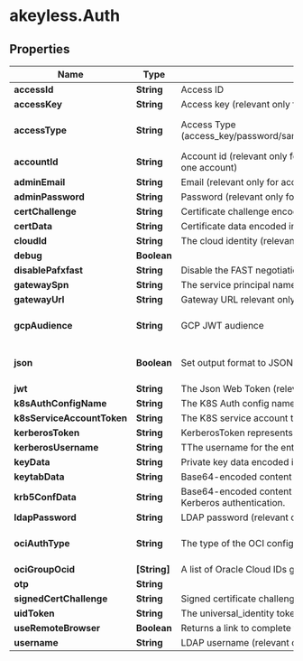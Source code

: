 # akeyless.Auth

## Properties

Name | Type | Description | Notes
------------ | ------------- | ------------- | -------------
**accessId** | **String** | Access ID | [optional] 
**accessKey** | **String** | Access key (relevant only for access-type&#x3D;access_key) | [optional] 
**accessType** | **String** | Access Type (access_key/password/saml/ldap/k8s/azure_ad/oidc/aws_iam/universal_identity/jwt/gcp/cert/oci/kerberos) | [optional] [default to &#39;access_key&#39;]
**accountId** | **String** | Account id (relevant only for access-type&#x3D;password where the email address is associated with more than one account) | [optional] 
**adminEmail** | **String** | Email (relevant only for access-type&#x3D;password) | [optional] 
**adminPassword** | **String** | Password (relevant only for access-type&#x3D;password) | [optional] 
**certChallenge** | **String** | Certificate challenge encoded in base64. (relevant only for access-type&#x3D;cert) | [optional] 
**certData** | **String** | Certificate data encoded in base64. Used if file was not provided. (relevant only for access-type&#x3D;cert) | [optional] 
**cloudId** | **String** | The cloud identity (relevant only for access-type&#x3D;azure_ad,aws_iam,gcp) | [optional] 
**debug** | **Boolean** |  | [optional] 
**disablePafxfast** | **String** | Disable the FAST negotiation in the Kerberos authentication method | [optional] 
**gatewaySpn** | **String** | The service principal name of the gateway as registered in LDAP (i.e., HTTP/gateway) | [optional] 
**gatewayUrl** | **String** | Gateway URL relevant only for access-type&#x3D;k8s/oauth2/saml/oidc | [optional] 
**gcpAudience** | **String** | GCP JWT audience | [optional] [default to &#39;akeyless.io&#39;]
**json** | **Boolean** | Set output format to JSON | [optional] [default to false]
**jwt** | **String** | The Json Web Token (relevant only for access-type&#x3D;jwt/oidc) | [optional] 
**k8sAuthConfigName** | **String** | The K8S Auth config name (relevant only for access-type&#x3D;k8s) | [optional] 
**k8sServiceAccountToken** | **String** | The K8S service account token. (relevant only for access-type&#x3D;k8s) | [optional] 
**kerberosToken** | **String** | KerberosToken represents a Kerberos token generated for the gateway SPN (Service Principal Name). | [optional] 
**kerberosUsername** | **String** | TThe username for the entry within the keytab to authenticate via Kerberos | [optional] 
**keyData** | **String** | Private key data encoded in base64. Used if file was not provided.(relevant only for access-type&#x3D;cert) | [optional] 
**keytabData** | **String** | Base64-encoded content of a valid keytab file, containing the service account&#39;s entry. | [optional] 
**krb5ConfData** | **String** | Base64-encoded content of a valid krb5.conf file, specifying the settings and parameters required for Kerberos authentication. | [optional] 
**ldapPassword** | **String** | LDAP password (relevant only for access-type&#x3D;ldap) | [optional] 
**ociAuthType** | **String** | The type of the OCI configuration to use [instance/apikey/resource] (relevant only for access-type&#x3D;oci) | [optional] [default to &#39;apikey&#39;]
**ociGroupOcid** | **[String]** | A list of Oracle Cloud IDs groups (relevant only for access-type&#x3D;oci) | [optional] 
**otp** | **String** |  | [optional] 
**signedCertChallenge** | **String** | Signed certificate challenge encoded in base64. (relevant only for access-type&#x3D;cert) | [optional] 
**uidToken** | **String** | The universal_identity token (relevant only for access-type&#x3D;universal_identity) | [optional] 
**useRemoteBrowser** | **Boolean** | Returns a link to complete the authentication remotely (relevant only for access-type&#x3D;saml/oidc) | [optional] 
**username** | **String** | LDAP username (relevant only for access-type&#x3D;ldap) | [optional] 


